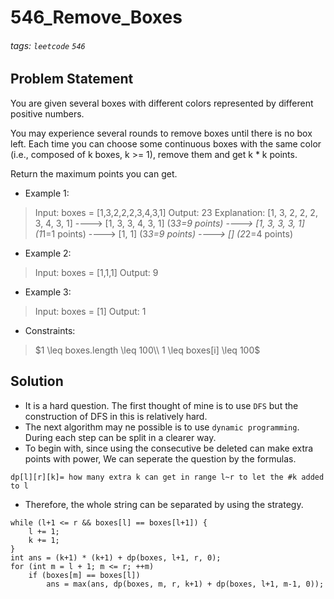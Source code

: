 # 546_Remove_Boxes
###### tags: `leetcode` `546`
## Problem Statement
You are given several boxes with different colors represented by different positive numbers.

You may experience several rounds to remove boxes until there is no box left. Each time you can choose some continuous boxes with the same color (i.e., composed of k boxes, k >= 1), remove them and get k * k points.

Return the maximum points you can get.

- Example 1:

> Input: boxes = [1,3,2,2,2,3,4,3,1]
Output: 23
Explanation:
[1, 3, 2, 2, 2, 3, 4, 3, 1] 
----> [1, 3, 3, 4, 3, 1] (3*3=9 points) 
----> [1, 3, 3, 3, 1] (1*1=1 points) 
----> [1, 1] (3*3=9 points) 
----> [] (2*2=4 points)
- Example 2:

> Input: boxes = [1,1,1]
Output: 9
- Example 3:

> Input: boxes = [1]
Output: 1
- Constraints:

> $1 \leq boxes.length \leq 100\\
1 \leq boxes[i] \leq 100$
## Solution
- It is a hard question. The first thought of mine is to use ```DFS``` but the construction of DFS in this is relatively hard.
- The next algorithm may ne possible is to use ```dynamic programming```. During each step can be split in a clearer way.
- To begin with, since using the consecutive be deleted can make extra points with power, We can seperate the question by the formulas.
```!
dp[l][r][k]= how many extra k can get in range l~r to let the #k added to l
```
- Therefore, the whole string can be separated by using the strategy.
```cpp=
while (l+1 <= r && boxes[l] == boxes[l+1]) { 
    l += 1;
    k += 1;
}
int ans = (k+1) * (k+1) + dp(boxes, l+1, r, 0);
for (int m = l + 1; m <= r; ++m)
    if (boxes[m] == boxes[l])
        ans = max(ans, dp(boxes, m, r, k+1) + dp(boxes, l+1, m-1, 0));
```